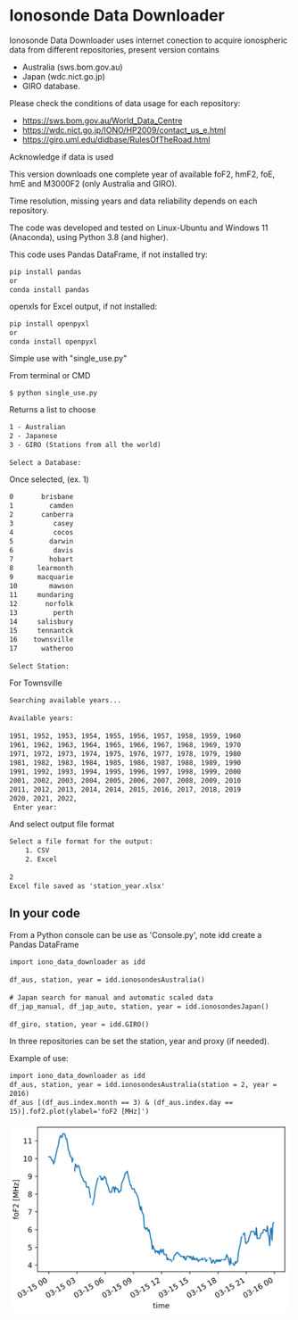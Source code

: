 # Ionosonde Data Downloader

Ionosonde Data Downloader uses internet conection to acquire ionospheric data from different repositories, present version contains
* Australia (sws.bom.gov.au)
* Japan (wdc.nict.go.jp)
* GIRO database.

Please check the conditions of data usage for each repository:
* https://sws.bom.gov.au/World_Data_Centre
* https://wdc.nict.go.jp/IONO/HP2009/contact_us_e.html
* https://giro.uml.edu/didbase/RulesOfTheRoad.html

Acknowledge if data is used

This version downloads one complete year of available foF2, hmF2, foE, hmE and M3000F2 (only Australia and GIRO).

Time resolution, missing years and data reliability depends on each repository.

The code was developed and tested on Linux-Ubuntu and Windows 11 (Anaconda), using Python 3.8 (and higher).

This code uses Pandas DataFrame, if not installed try:
```
pip install pandas
or
conda install pandas
```

openxls for Excel output, if not installed:

```
pip install openpyxl
or
conda install openpyxl
```

Simple use with "single_use.py"

From terminal or CMD
```
$ python single_use.py
```
Returns a list to choose 
```
1 - Australian
2 - Japanese
3 - GIRO (Stations from all the world)
          
Select a Database: 
```
Once selected, (ex. 1)
```
0       brisbane
1         camden
2       canberra
3          casey
4          cocos
5         darwin
6          davis
7         hobart
8      learmonth
9      macquarie
10        mawson
11     mundaring
12       norfolk
13         perth
14     salisbury
15     tennantck
16    townsville
17      watheroo

Select Station: 
```
For Townsville
```
Searching available years...

Available years: 

1951, 1952, 1953, 1954, 1955, 1956, 1957, 1958, 1959, 1960
1961, 1962, 1963, 1964, 1965, 1966, 1967, 1968, 1969, 1970
1971, 1972, 1973, 1974, 1975, 1976, 1977, 1978, 1979, 1980
1981, 1982, 1983, 1984, 1985, 1986, 1987, 1988, 1989, 1990
1991, 1992, 1993, 1994, 1995, 1996, 1997, 1998, 1999, 2000
2001, 2002, 2003, 2004, 2005, 2006, 2007, 2008, 2009, 2010
2011, 2012, 2013, 2014, 2014, 2015, 2016, 2017, 2018, 2019
2020, 2021, 2022, 
 Enter year: 
 ```
And select output file format
```
Select a file format for the output:
    1. CSV
    2. Excel
      
2
Excel file saved as 'station_year.xlsx'
```

## In your code

From a Python console can be use as 'Console.py', note idd create a Pandas DataFrame

```
import iono_data_downloader as idd

df_aus, station, year = idd.ionosondesAustralia()

# Japan search for manual and automatic scaled data
df_jap_manual, df_jap_auto, station, year = idd.ionosondesJapan()

df_giro, station, year = idd.GIRO()
```

In three repositories can be set the station, year and proxy (if needed).

Example of use:
```
import iono_data_downloader as idd
df_aus, station, year = idd.ionosondesAustralia(station = 2, year = 2016)
df_aus [(df_aus.index.month == 3) & (df_aus.index.day == 15)].fof2.plot(ylabel='foF2 [MHz]')
```

![fof2](fof2.png)



